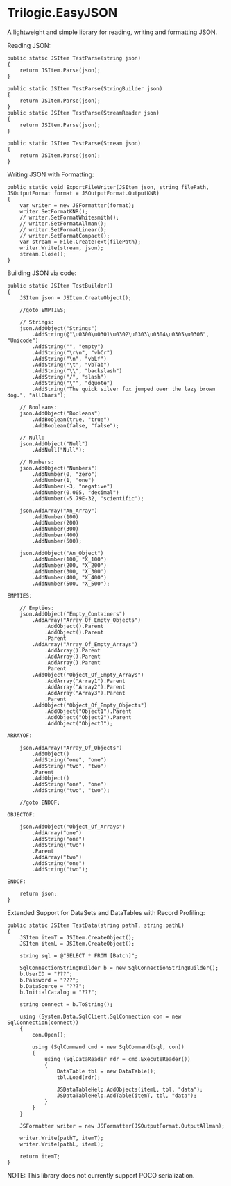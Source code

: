 # Trilogic.EasyJSON
A lightweight and simple library for reading, writing and formatting JSON.

Reading JSON:

    public static JSItem TestParse(string json)
    {
        return JSItem.Parse(json);
    }

    public static JSItem TestParse(StringBuilder json)
    {
        return JSItem.Parse(json);
    }
    public static JSItem TestParse(StreamReader json)
    {
        return JSItem.Parse(json);
    }

    public static JSItem TestParse(Stream json)
    {
        return JSItem.Parse(json);
    }

Writing JSON with Formatting:

    public static void ExportFileWriter(JSItem json, string filePath, JSOutputFormat format = JSOutputFormat.OutputKNR)
    {
        var writer = new JSFormatter(format);
        writer.SetFormatKNR();
        // writer.SetFormatWhitesmith();
        // writer.SetFormatAllman();
        // writer.SetFormatLinear();
        // writer.SetFormatCompact();
        var stream = File.CreateText(filePath);
        writer.Write(stream, json);
        stream.Close();
    }

Building JSON via code:

    public static JSItem TestBuilder()
    {
        JSItem json = JSItem.CreateObject();

        //goto EMPTIES;

        // Strings:
        json.AddObject("Strings")
            .AddString(@"\u0300\u0301\u0302\u0303\u0304\u0305\u0306", "Unicode")
            .AddString("", "empty")
            .AddString("\r\n", "vbCr")
            .AddString("\n", "vbLf")
            .AddString("\t", "vbTab")
            .AddString("\\", "backslash")
            .AddString("/", "slash")
            .AddString("\"", "dquote")
            .AddString("The quick silver fox jumped over the lazy brown dog.", "allChars");

        // Booleans:
        json.AddObject("Booleans")
            .AddBoolean(true, "true")
            .AddBoolean(false, "false");

        // Null:
        json.AddObject("Null")
            .AddNull("Null");

        // Numbers:
        json.AddObject("Numbers")
            .AddNumber(0, "zero")
            .AddNumber(1, "one")
            .AddNumber(-3, "negative")
            .AddNumber(0.005, "decimal")
            .AddNumber(-5.79E-32, "scientific");

        json.AddArray("An_Array")
            .AddNumber(100)
            .AddNumber(200)
            .AddNumber(300)
            .AddNumber(400)
            .AddNumber(500);

        json.AddObject("An_Object")
            .AddNumber(100, "X_100")
            .AddNumber(200, "X_200")
            .AddNumber(300, "X_300")
            .AddNumber(400, "X_400")
            .AddNumber(500, "X_500");

    EMPTIES:

        // Empties:
        json.AddObject("Empty_Containers")
            .AddArray("Array_Of_Empty_Objects")
                .AddObject().Parent
                .AddObject().Parent
                .Parent
            .AddArray("Array_Of_Empty_Arrays")
                .AddArray().Parent
                .AddArray().Parent
                .AddArray().Parent
                .Parent
            .AddObject("Object_Of_Empty_Arrays")
                .AddArray("Array1").Parent
                .AddArray("Array2").Parent
                .AddArray("Array3").Parent
                .Parent
            .AddObject("Object_Of_Empty_Objects")
                .AddObject("Object1").Parent
                .AddObject("Object2").Parent
                .AddObject("Object3");

    ARRAYOF:

        json.AddArray("Array_Of_Objects")
            .AddObject()
            .AddString("one", "one")
            .AddString("two", "two")
            .Parent
            .AddObject()
            .AddString("one", "one")
            .AddString("two", "two");

        //goto ENDOF;

    OBJECTOF:

        json.AddObject("Object_Of_Arrays")
            .AddArray("one")
            .AddString("one")
            .AddString("two")
            .Parent
            .AddArray("two")
            .AddString("one")
            .AddString("two");

    ENDOF:

        return json;
    }

Extended Support for DataSets and DataTables with Record Profiling:

    public static JSItem TestData(string pathT, string pathL)
    {
        JSItem itemT = JSItem.CreateObject();
        JSItem itemL = JSItem.CreateObject();

        string sql = @"SELECT * FROM [Batch]";

        SqlConnectionStringBuilder b = new SqlConnectionStringBuilder();
        b.UserID = "???";
        b.Password = "???";
        b.DataSource = "???";
        b.InitialCatalog = "???";

        string connect = b.ToString();

        using (System.Data.SqlClient.SqlConnection con = new SqlConnection(connect))
        {
            con.Open();

            using (SqlCommand cmd = new SqlCommand(sql, con))
            {
                using (SqlDataReader rdr = cmd.ExecuteReader())
                {
                    DataTable tbl = new DataTable();
                    tbl.Load(rdr);

                    JSDataTableHelp.AddObjects(itemL, tbl, "data");
                    JSDataTableHelp.AddTable(itemT, tbl, "data");
                }
            }
        }

        JSFormatter writer = new JSFormatter(JSOutputFormat.OutputAllman);

        writer.Write(pathT, itemT);
        writer.Write(pathL, itemL);

        return itemT;
    }

NOTE: This library does not currently support POCO serialization.
